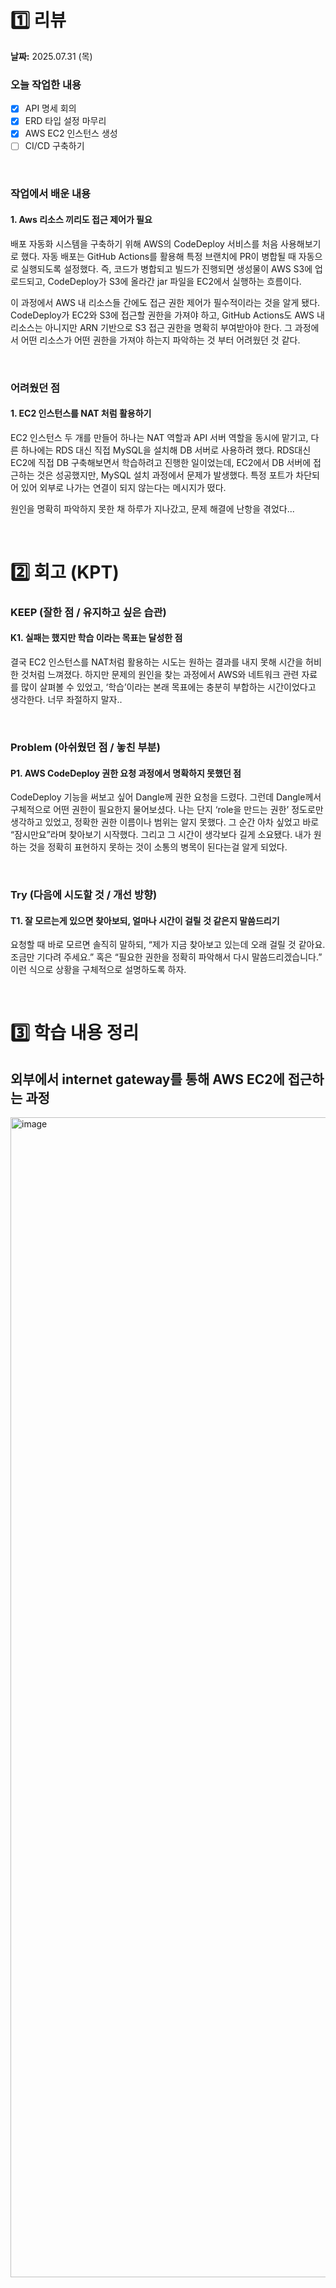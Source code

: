 # 1️⃣ 리뷰
**날짜:** 2025.07.31 (목)

### 오늘 작업한 내용
- [x] API 명세 회의
- [x] ERD 타입 설정 마무리
- [x] AWS EC2 인스턴스 생성
- [ ] CI/CD 구축하기

</br>

### 작업에서 배운 내용

#### 1. Aws 리소스 끼리도 접근 제어가 필요

배포 자동화 시스템을 구축하기 위해 AWS의 CodeDeploy 서비스를 처음 사용해보기로 했다.
자동 배포는 GitHub Actions를 활용해 특정 브랜치에 PR이 병합될 때 자동으로 실행되도록 설정했다.
즉, 코드가 병합되고 빌드가 진행되면 생성물이 AWS S3에 업로드되고, CodeDeploy가 S3에 올라간 jar 파일을 EC2에서 실행하는 흐름이다.

이 과정에서 AWS 내 리소스들 간에도 접근 권한 제어가 필수적이라는 것을 알게 됐다.
CodeDeploy가 EC2와 S3에 접근할 권한을 가져야 하고, GitHub Actions도 AWS 내 리소스는 아니지만 ARN 기반으로 S3 접근 권한을 명확히 부여받아야 한다.
그 과정에서 어떤 리소스가 어떤 권한을 가져야 하는지 파악하는 것 부터 어려웠던 것 같다.

<br/>

### 어려웠던 점

#### 1. EC2 인스턴스를 NAT 처럼 활용하기 

EC2 인스턴스 두 개를 만들어 하나는 NAT 역할과 API 서버 역할을 동시에 맡기고,
다른 하나에는 RDS 대신 직접 MySQL을 설치해 DB 서버로 사용하려 했다.
RDS대신 EC2에 직접 DB 구축해보면서 학습하려고 진행한 일이었는데, EC2에서 DB 서버에 접근하는 것은 성공했지만, MySQL 설치 과정에서 문제가 발생했다. 특정 포트가 차단되어 있어 외부로 나가는 연결이 되지 않는다는 메시지가 떴다.  

원인을 명확히 파악하지 못한 채 하루가 지나갔고, 문제 해결에 난항을 겪었다...

<br/>

#  2️⃣ 회고 (KPT)

### KEEP (잘한 점 / 유지하고 싶은 습관)

#### K1. 실패는 했지만 학습 이라는 목표는 달성한 점

결국 EC2 인스턴스를 NAT처럼 활용하는 시도는 원하는 결과를 내지 못해 시간을 허비한 것처럼 느껴졌다.
하지만 문제의 원인을 찾는 과정에서 AWS와 네트워크 관련 자료를 많이 살펴볼 수 있었고,
‘학습’이라는 본래 목표에는 충분히 부합하는 시간이었다고 생각한다.
너무 좌절하지 말자..

<br/>

### Problem (아쉬웠던 점 / 놓친 부분)

#### P1. AWS CodeDeploy 권한 요청 과정에서 명확하지 못했던 점

CodeDeploy 기능을 써보고 싶어 Dangle께 권한 요청을 드렸다.
그런데 Dangle께서 구체적으로 어떤 권한이 필요한지 물어보셨다.
나는 단지 ‘role을 만드는 권한’ 정도로만 생각하고 있었고, 정확한 권한 이름이나 범위는 알지 못했다.
그 순간 아차 싶었고 바로 “잠시만요”라며 찾아보기 시작했다.
그리고 그 시간이 생각보다 길게 소요됐다.
내가 원하는 것을 정확히 표현하지 못하는 것이 소통의 병목이 된다는걸 알게 되었다.

<br/>

### Try (다음에 시도할 것 / 개선 방향)

#### T1. 잘 모르는게 있으면 찾아보되, 얼마나 시간이 걸릴 것 같은지 말씀드리기

요청할 때 바로 모르면 솔직히 말하되,
“제가 지금 찾아보고 있는데 오래 걸릴 것 같아요. 조금만 기다려 주세요.”
혹은 “필요한 권한을 정확히 파악해서 다시 말씀드리겠습니다.”
이런 식으로 상황을 구체적으로 설명하도록 하자.

<br/>

#  3️⃣ 학습 내용 정리

## 외부에서 internet gateway를 통해 AWS EC2에 접근하는 과정
<img width="2720" height="1856" alt="image" src="https://github.com/user-attachments/assets/c0e084d7-61ba-47ac-bcf3-5c74dbac68db" />


<br/>
